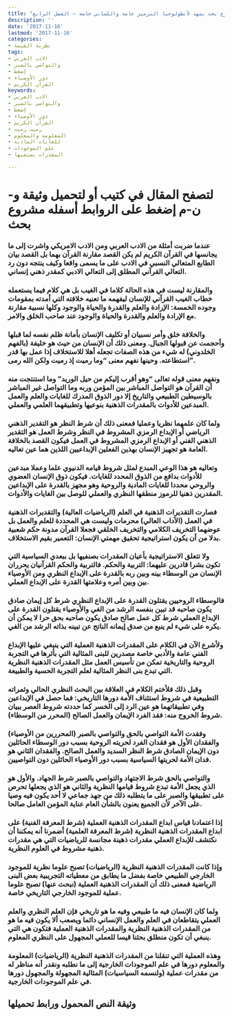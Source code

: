```yaml
---
title: "مشروع بحث يمهد لأنطولوجيا الترميز عامة واللساني خاصة – الفصل الرابع"
description: ''
date: '2017-11-16'
lastmod: '2017-11-16'
categories:
- نظرية القيمة
tags:
- الادب العربي
- والتواصي بالصبر
- إضغط
- دور الأوصياء
- القرآن الكريم
keywords:
- الادب العربي
- والتواصي بالصبر
- إضغط
- دور الأوصياء
- القرآن الكريم
- رميت رميت
- المعلومة والمعلوم
- للغايات المادية
- علم الموجودات
- المقدرات بصنفيها

---
```

# **لتصفح المقال في كتيب أو لتحميل وثيقة و-ن-م إضغط على الروابط أسفله** **مشروع بحث**

### عندما ضربت أمثلة من الادب العربي ومن الادب الامريكي واشرت إلى ما يجانسها في القرآن الكريم لم يكن القصد مقارنة القرآن بهما بل القصد بيان الطابع المتعالي النسبي في الادب على ما يسمى واقعا وكيف ينتجه دون رد التعالي القرآني المطلق إلى التعالي الادبي كمقدر ذهني إنساني.

### والمقارنة ليست في هذه الحالة كلاما في الغيب بل هي كلام فيما يستعمله خطاب الغيب القرآني للإنسان ليفهمه ما تعنيه خلافته التي أمدته بمقومات وجوده الخمسة: الإرادة والعلم والقدرة والحياة والوجود وكلها نسبية مقارنة مع الإرادة والعلم والقدرة والحياة والوجود عند صاحب الخلق والامر.

### والخلافة خلق وأمر نسبيان أو تكليف الإنسان بأمانة ظلم نفسه لما قبلها وأحجمت عن قبولها الجبال. ومعنى ذلك أن الإنسان من حيث هو خليفة (بالفهم الخلدوني) له شيء من هذه الصفات تجعله أهلا للاستخلاف إذا عمل بها قدر استطاعته. وحينها نفهم معنى “وما رميت إذ رميت ولكن الله رمى”.

### ونفهم معنى قوله تعالى “وهو أقرب إليكم من حيل الوريد” وما استنتجت منه أن القرآن هو التواصل المباشر بين المؤمن وربه وما التواصل غير المباشر بالوسيطين الطبيعي والتاريخ إلا دور الذوق المدرك للغايات والعلم والعمل المبدعين للأدوات بالمقدرات الذهنية بنوعيها وتطبيقهما العلمي والعملي.

### ولما كان علمهما نظريا وعمليا فمعنى ذلك أن شرط النظر هو التقدير الذهني الرياضي أو الإبداع الرمزي المشروط في النظر وشرط العمل هو التقدير الذهني الفني أو الإبداع الرمزي المشروط في العمل فيكون القصد بالخلافة العامة هو تجهيز الإنسان بهذين الفعلين الإبداعيين اللذين هما عين تعاليه.

### وتعاليه هو هذا الوعي المبدع لمثل شروط قيامه الدنيوي علما وعملا مبدعين للأدوات بدافع من الذوق المحدد للغايات. فيكون ذوق الإنسان العضوي والروحي محددا للغايات المادية والروحية وهو مجهز بالقدرة على الإبداعين المقدرين ذهنيا للرموز منطقها النظري والعملي للوصل بين الغايات والأدوات.

### فصارت التقديرات الذهنية في العلم (الرياضيات العالية) والتقديرات الذهنية في العمل (الآداب العالي) محرمات وليست هي المحددة للعلم والعمل بل عوضهما التخريف الكلامي والتخريف الخلقي فجعلا القرآن مدونة حكم شعبية بدلا من أن يكون استراتيجية تحقيق مهمتي الإنسان: التعمير بقيم الاستخلاف.

### ولا تتعلق الاستراتيجية بأعيان المقدرات بصنفيها بل ببعدي السياسية التي تكون بشرا قادرين عليهما: التربية والحكم. فالتربية والحكم القرآنيان يحرران الإنسان من الوسطاء بينه وبين ربه بالقدرة على الإبداع النظري ومن الأوصياء بين وبين أمره وعلامتها القدرة على الإبداع العملي.

### فالوسطاء الروحيين يقتلون القدرة على الإبداع النظري شرط كل إيمان صادق يكون صاحبه قد تبين بنفسه الرشد من الغي والأوصياء يقتلون القدرة على الإبداع العملي شرط كل عمل صالح صادق يكون صاحبه بحق حرا لا يمكن أن يكره على شيء لم ينبع من صدق إيمانه الناتج عن تبينه بذاته الرشد من الغي.

### ولأشرع الآن في الكلام على المقدرات الذهنية العملية التي ينبغي عليها الإبداع الفني عامة والأدبي خاصة مصدرين للبنى المثالية التي بأثرها في التجربة الروحية والتاريخية تمكن من تأسيس العمل مثل المقدرات الذهنية النظرية التي تبدع بنى النظر المثالية لعلم التجربة الحسية والطبيعة.

### وقبل ذلك فلأختم الكلام في العلاقة بين البحث النظري الحالي وثمراته التطبيعية في شروط استئناف الأمة دورها التاريخي: فما حصل في الإبداعين وفي تطبيقاتهما هو عين الرد إلى الخسر كما حددته شروط العصر ببيان شروط الخروج منه: فقد الفرد الإيمان والعمل الصالح (المحرر من الوسطاء).

### وفقدت الأمة التواصي بالحق والتواصي بالصبر (المحررين من الأوصياء) والفقدان الأول هو فقدان الفرد لحريته الروحية بسبب دور الوسطاء الحائلين دون الإيمان الصادق شرط النظر السديد والعمل الصالح. والفقدان الثاني هو فدان الأمة لحريتها السياسية بسبب دور الأوصياء الحائلين دون التواصيين.

### والتواصي بالحق شرط الاجتهاد والتواصي بالصبر شرط الجهاد. والأول هو الذي يجعل الأمة تبدع شروط قيامها النظرية والثاني هو الذي يجعلها تحرص على تطبيقها والصبر على ما يتطلبه ذلك من جهد جماعي لا أحد يكون فيه وصيا على الآخر لأن الجميع يعنون بالشأن العام عناية المؤمن العامل صالحا.

### إذا اعتمادنا قياس ابداع المقدرات الذهنية العملية (شرط المعرفة الفنية) على ابداع المقدرات الذهنية النظرية (شرط المعرفة العلمية) أضمرنا أنه يمكننا أن نكتشف للإبداع العملي مقدرات ذهينة مجانسة للرياضيات التي هي مقدرات ذهنية مشروط في العلوم النظرية.

### وإذا كانت المقدرات الذهنية النظرية (الرياضيات) تصبح علوما نظرية للموجود الخارجي الطبيعي خاصة بفضل ما يطابق من معطياته التجريبية بعض البنى الرياضية فمعنى ذلك أن المقدرات الذهنية العملية (نبحث عنها) تصبح علوما عملية للموجود الخارجي التاريخي خاصة.

### ولما كان الإنسان فيه ما طبيعي وفيه ما هو تاريخي فإن العلم النظري والعلم العملي يتقاطعان في العلم والعمل الإنساني دائما ويصعب ألا يكون فيه ما هو من المقدرات الذهنية النظرية والمقدرات الذهنية العملية فتكون هي التي ينبغي أن تكون منطلق بحثنا قيسا للعملي المجهول على النظري المعلوم.

### وهذه العملية التي تنقلنا من المقدرات الذهنية النظرية (الرياضيات) المعلومة والمعلوم دورها في علم الموجودات الخارجية إلى ما نطلبه ونقدر أنه مناظر له من مقدرات عملية (ولنسمه السياسيات) المثالية المجهولة والمجهول دورها في علم الموجودات الخارجية.

## وثيقة النص المحمول ورابط تحميلها

###